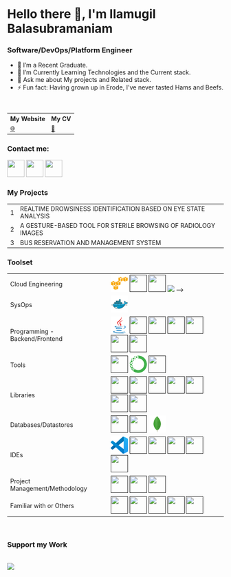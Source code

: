 

# Hello there 👋, I'm Ilamugil Balasubramaniam

### Software/DevOps/Platform Engineer

- 🔭 I’m a Recent Graduate. 
- 🌱 I’m Currently Learning Technologies and the Current stack.
- 💬 Ask me about My projects and Related stack.
- ⚡ Fun fact: Having grown up in Erode, I've never tasted Hams and Beefs.

<br/>


<table>
    <tr>
        <th>My Website</th>
        <th>My CV</th>
    </tr>
    <tr>
        <td>
            <a href="https://mugil0095.github.io/My-Portfolio/">🌐</a>
        </td>
        <td>
            <a href="https://mugil0095.github.io/My-Portfolio/asset/Ilamugil Resume.pdf">📃</a>
        </td>
    </tr>
</table>



### Contact me:

<a href="https://"><img src="https://www.vectorlogo.zone/logos/instagram/instagram-icon.svg" width="40" height="40"/></a><!--
-->
<a href="https://www.linkedin.com/in//"><img src="https://www.vectorlogo.zone/logos/linkedin/linkedin-icon.svg" width="40" height="40"/></a>
<a href="https://www.pinterest.co.uk/"><img src="https://upload.vectorlogo.zone/logos/leetcode/images/87a6ef2b-56e7-42de-b43f-d9db8e40734e.svg" width="40" height="40"/></a>

### My Projects
<table>
    <tr>
        <td>1</td>
        <td>REALTIME DROWSINESS IDENTIFICATION BASED ON EYE STATE ANALYSIS</td>
    </tr>
    <tr>
        <td>2</td>
        <td>A GESTURE-BASED TOOL FOR STERILE BROWSING OF RADIOLOGY IMAGES</td>
    </tr>
    <tr>
        <td>3</td>
        <td>BUS RESERVATION AND MANAGEMENT SYSTEM</td>
    </tr>
</table>

### Toolset

<table>
    <tr>
        <td>Cloud Engineering</td>
        <td>
            <a href=""><img src="https://github.com/devicons/devicon/blob/v2.13.0/icons/amazonwebservices/amazonwebservices-original.svg" width="40" height="40"/></a>
            <a href=""><img src="https://www.vectorlogo.zone/logos/microsoft_azure/microsoft_azure-icon.svg" width="40" height="40"/></a>
            <a href=""><img src="https://www.vectorlogo.zone/logos/google_cloud/google_cloud-icon.svg" width="40" height="40"/></a>
            <a href=""><img src="https://www.vectorlogo.zone/logos/salesforce/salesforce-ar21.svg"/></a> -->
        </td>
    </tr>
    <tr>
        <td>SysOps</td>
        <td>
            <a href=""><img src="https://github.com/devicons/devicon/blob/v2.13.0/icons/docker/docker-original.svg" width="40" height="40"/></a>
        </td>
    </tr>
    <tr>
        <td>Programming - Backend/Frontend</td>
        <td>
            <a href=""><img src="https://github.com/devicons/devicon/blob/v2.13.0/icons/java/java-original.svg" width="40" height="40"/></a>
            <a href=""><img src="https://www.vectorlogo.zone/logos/python/python-icon.svg" width="40" height="40"/></a>
            <a href=""><img src="https://www.vectorlogo.zone/logos/w3_html5/w3_html5-icon.svg" width="40" height="40"/></a>
            <a href=""><img src="https://www.vectorlogo.zone/logos/w3_css/w3_css-icon.svg" width="40" height="40"/></a>
            <a href=""><img src="https://cdn.worldvectorlogo.com/logos/javascript-1.svg" width="40" height="40"/></a>
            <a href=""><img src="https://www.svgrepo.com/show/331760/sql-database-generic.svg" width="40" height="40"/></a>
            <a href=""><img src="https://www.iconpacks.net/icons/free-icons-6/free-machine-learning-algorithm-icon-22213.png" width="40" height="40"/></a>
        </td>
    </tr>
    <tr>
        <td>Tools</td>
        <td>
            <a href=""><img src="https://www.vectorlogo.zone/logos/atlassian_jira/atlassian_jira-icon.svg" width="40" height="40"/></a>
            <a href=""><img src="https://raw.githubusercontent.com/devicons/devicon/6910f0503efdd315c8f9b858234310c06e04d9c0/icons/anaconda/anaconda-original.svg" width="40" height="40"/></a>
            <a href=""><img src="https://seeklogo.com/images/X/xampp-logo-1C1A9E3689-seeklogo.com.png" width="40" height="40"/></a>
        </td>
    </tr>
    <tr>
        <td>Libraries</td>
        <td>
            <a href=""><img src="https://upload.wikimedia.org/wikipedia/commons/c/c9/Keras_Logo.jpg?20160918183624" width="40" height="40"/></a>
            <a href=""><img src="https://www.vectorlogo.zone/logos/tensorflow/tensorflow-icon.svg" width="40" height="40"/></a>
            <a href=""><img src="https://www.vectorlogo.zone/logos/opencv/opencv-icon.svg" width="40" height="40"/></a>
            <a href=""><img src="https://www.vectorlogo.zone/logos/pocoo_flask/pocoo_flask-icon.svg" width="40" height="40"/></a>
            <a href=""><img src="https://www.vectorlogo.zone/logos/numpy/numpy-icon.svg" width="40" height="40"/></a>
            <a href=""><img src="https://cdn.worldvectorlogo.com/logos/pandas.svg" width="40" height="40"/></a>
            <a href=""><img src="https://www.vectorlogo.zone/logos/pytorch/pytorch-icon.svg" width="40" height="40"/></a>
        </td>
    </tr>
    <tr>
        <td>Databases/Datastores</td>
        <td>
            <a href=""><img src="https://www.vectorlogo.zone/logos/mysql/mysql-icon.svg" width="40" height="40"/></a>
            <a href=""><img src="https://user-images.githubusercontent.com/4249331/52232852-e2c4f780-28bd-11e9-835d-1e3cf3e43888.png" width="40" height="40"/></a>
            <a href=""><img src="https://github.com/devicons/devicon/blob/v2.13.0/icons/mongodb/mongodb-original.svg" width="40" height="40"/></a>
        </td>
    </tr>
    <tr>
        <td>IDEs</td>
        <td>
            <a href=""><img src="https://github.com/devicons/devicon/blob/v2.13.0/icons/vscode/vscode-original.svg" width="40" height="40"/></a>
            <a href=""><img src="https://upload.vectorlogo.zone/logos/jetbrains_idea/images/d4398a36-c378-4511-a508-106ded6cd69a.svg" width="40" height="40"/></a>
            <a href=""><img src="https://cdn.freebiesupply.com/logos/large/2x/eclipse-11-logo-png-transparent.png" width="40" height="40"/></a>
            <a href=""><img src="https://www.logo.wine/a/logo/NetBeans/NetBeans-Logo.wine.svg" width="40" height="40"/></a>
            <a href=""><img src="https://seeklogo.com/images/P/pycharm-logo-51B1427388-seeklogo.com.png" width="40" height="40"/></a>
            <a href=""><img src="https://www.vectorlogo.zone/logos/jupyter/jupyter-icon.svg" width="40" height="40"/></a>
    </tr>
    <tr>
        <td>Project Management/Methodology</td>
        <td>
            <a href=""><img src="https://thumbs.dreamstime.com/z/agile-icon-methodology-vector-development-scrum-flexible-software-logo-concept-215305594.jpg?w=768" width="40" height="40"/></a>
            <a href=""><img src="https://www.svgrepo.com/show/372946/scrum.svg" width="40" height="40"/></a>
            <a href=""><img src="https://w7.pngwing.com/pngs/203/292/png-transparent-systems-development-life-cycle-agile-software-development-computer-software-technology-technology-electronics-label-text-thumbnail.png" width="40" height="40"/></a>
    </tr>
    <tr>
        <td>Familiar with or Others</td>
        <td>
            <a href=""><img src="https://www.vectorlogo.zone/logos/apache_spark/apache_spark-icon.svg" width="40" height="40"/></a>
            <a href=""><img src="https://www.vectorlogo.zone/logos/apache_hadoop/apache_hadoop-icon.svg" width="40" height="40"/></a>
            <a href=""><img src="https://www.vectorlogo.zone/logos/nodejs/nodejs-icon.svg" width="40" height="40"/></a>
            <a href=""><img src="https://www.vectorlogo.zone/logos/reactjs/reactjs-icon.svg" width="40" height="40"/></a>
            <a href=""><img src="https://www.vectorlogo.zone/logos/php/php-ar21.svg" width="40" height="40"/></a>
    </tr>
</table>


<br/>

### Support my Work
<br/>
<a href=""><img src="https://www.vectorlogo.zone/logos/buymeacoffee/buymeacoffee-official.svg"/></a>
<br />

<!--
**colinbut/colinbut** is a ✨ _special_ ✨ repository because its `README.md` (this file) appears on your GitHub profile.

Here are some ideas to get you started:

- 🔭 I’m currently working on ...
- 🌱 I’m currently learning ...
- 👯 I’m looking to collaborate on ...
- 🤔 I’m looking for help with ...
- 💬 Ask me about ...
- 📫 How to reach me: ...
- 😄 Pronouns: ...
- ⚡ Fun fact: ...


<!--
**mugil0095/mugil0095** is a ✨ _special_ ✨ repository because its `README.md` (this file) appears on your GitHub profile.

Here are some ideas to get you started:

- 🔭 I’m currently working on ...
- 🌱 I’m currently learning ...
- 👯 I’m looking to collaborate on ...
- 🤔 I’m looking for help with ...
- 💬 Ask me about ...
- 📫 How to reach me: ...
- 😄 Pronouns: ...
- ⚡ Fun fact: ...
-->
